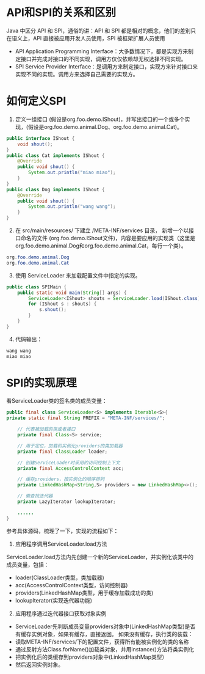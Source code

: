 # API和SPI的关系和区别

Java 中区分 API 和 SPI，通俗的讲：API 和 SPI 都是相对的概念，他们的差别只在语义上，API 直接被应用开发人员使用，SPI 被框架扩展人员使用

- API Application Programming Interface：大多数情况下，都是实现方来制定接口并完成对接口的不同实现，调用方仅仅依赖却无权选择不同实现。
- SPI Service Provider Interface：是调用方来制定接口，实现方来针对接口来实现不同的实现。调用方来选择自己需要的实现方。

# 如何定义SPI

1. 定义一组接口 (假设是org.foo.demo.IShout)，并写出接口的一个或多个实现，(假设是org.foo.demo.animal.Dog、org.foo.demo.animal.Cat)。

```java
public interface IShout {
    void shout();
}
public class Cat implements IShout {
    @Override
    public void shout() {
        System.out.println("miao miao");
    }
}
public class Dog implements IShout {
    @Override
    public void shout() {
        System.out.println("wang wang");
    }
}
```

2. 在 src/main/resources/ 下建立 /META-INF/services 目录， 新增一个以接口命名的文件 (org.foo.demo.IShout文件)，内容是要应用的实现类（这里是org.foo.demo.animal.Dog和org.foo.demo.animal.Cat，每行一个类）。

```java
org.foo.demo.animal.Dog
org.foo.demo.animal.Cat
```

3. 使用 ServiceLoader 来加载配置文件中指定的实现。

```java
public class SPIMain {
    public static void main(String[] args) {
        ServiceLoader<IShout> shouts = ServiceLoader.load(IShout.class);
        for (IShout s : shouts) {
            s.shout();
        }
    }
}
```

4. 代码输出：

```java
wang wang
miao miao
```

# SPI的实现原理

看ServiceLoader类的签名类的成员变量：

```java
public final class ServiceLoader<S> implements Iterable<S>{
private static final String PREFIX = "META-INF/services/";

    // 代表被加载的类或者接口
    private final Class<S> service;

    // 用于定位，加载和实例化providers的类加载器
    private final ClassLoader loader;

    // 创建ServiceLoader时采用的访问控制上下文
    private final AccessControlContext acc;

    // 缓存providers，按实例化的顺序排列
    private LinkedHashMap<String,S> providers = new LinkedHashMap<>();

    // 懒查找迭代器
    private LazyIterator lookupIterator;

    ......
}
```

参考具体源码，梳理了一下，实现的流程如下：

1. 应用程序调用ServiceLoader.load方法

ServiceLoader.load方法内先创建一个新的ServiceLoader，并实例化该类中的成员变量，包括：

- loader(ClassLoader类型，类加载器)
- acc(AccessControlContext类型，访问控制器)
- providers(LinkedHashMap类型，用于缓存加载成功的类)
- lookupIterator(实现迭代器功能)

2. 应用程序通过迭代器接口获取对象实例

- ServiceLoader先判断成员变量providers对象中(LinkedHashMap类型)是否有缓存实例对象，如果有缓存，直接返回。 如果没有缓存，执行类的装载：
- 读取META-INF/services/下的配置文件，获得所有能被实例化的类的名称
- 通过反射方法Class.forName()加载类对象，并用instance()方法将类实例化
- 把实例化后的类缓存到providers对象中(LinkedHashMap类型）
- 然后返回实例对象。